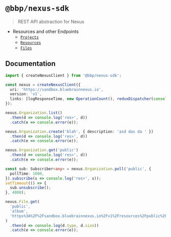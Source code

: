 # `@bbp/nexus-sdk`

> REST API abstraction for Nexus

- Resources and other Endpoints
  - [`Projects`](./src/Project#readme)
  - [`Resources`](./src/Resource#readme)
  - [`Files`](./src/File#readme)

## Documentation

```typescript
import { createNexusClient } from '@bbp/nexus-sdk';

const nexus = createNexusClient({
  uri: 'https://sandbox.bluebrainnexus.io',
  version: 'v1',
  links: [logResponseTime, new OperationCount(), reduxDispatcher(console.log)], // list of links
});

nexus.Organization.list()
  .then(d => console.log('res>', d))
  .catch(e => console.error(e));

nexus.Organization.create('blah', { description: 'asd das da ' })
  .then(d => console.log('res>', d))
  .catch(e => console.error(e));

nexus.Organization.get('public')
  .then(d => console.log('res>', d))
  .catch(e => console.error(e));

const sub: Subscriber<any> = nexus.Organization.poll('public', {
  pollTime: 1000,
}).subscribe(s => console.log('res>', s));
setTimeout(() => {
  sub.unsubscribe();
}, 4000);

nexus.File.get(
  'public',
  'album',
  'https%3A%2F%2Fsandbox.bluebrainnexus.io%2Fv1%2Fresources%2Fpublic%2Falbum%2F_%2Fe539bc98-d9e4-40e8-8eb7-551dfa09df93',
)
  .then(d => console.log(d.type, d.size))
  .catch(e => console.error(e));
```
